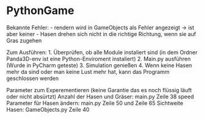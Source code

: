 # PythonGame

Bekannte Fehler:
	- rendern wird in GameObjects als Fehler angezeigt -> ist aber keiner
	- Hasen drehen sich nicht in die richtige Richtung, wenn sie auf Gras zugehen
	
Zum Ausführen:
	1. Überprüfen, ob alle Module instaliert sind (in dem Ordner Panda3D-env ist eine Python-Enviroment instaliert)
	2. Main.py ausführen (Wurde in PyCharm geteste)
	3. Simulation genießen
	4. Wenn keine Hasen mehr da sind oder man keine Lust mehr hat, kann das Programm geschlossen werden
	
Parameter zum Experementieren (keine Garantie das es noch flüssig läuft oder nicht absürtzt)
	Anzahl der Hasen und Gräser: main.py Zeile 38
	speed Parameter für Hasen ändern: main.py Zeile 50 und Zeile 65
	Sichtweite Hasen: GameObjects.py Zeile 40

	
